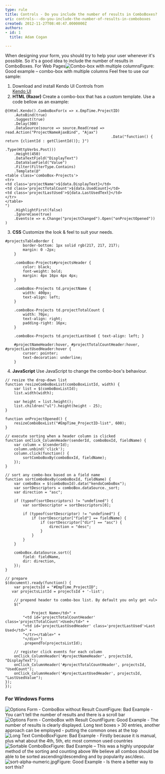 ```yaml
---
type: rule
title: Controls - Do you include the number of results in ComboBoxes?
uri: controls---do-you-include-the-number-of-results-in-comboboxes
created: 2012-11-27T08:40:47.0000000Z
authors:
- id: 1
  title: Adam Cogan

---
```


 
When designing your form, you should try to help your user whenever it's possible. So it's a good idea to include the number of results in ComboBoxes.
   ​For Web Pages![Combo-box with multiple columns](/PublishingImages/combo-box-multiple-col.jpg)Figure: Good example – combo-box with multiple columns Feel free to use our sample:  
1. Download and install Kendo UI Controls from <br>      [Kendo UI](http&#58;//www.kendoui.com/)
2. **HTML (Razor)**
 Create a combo-box that has a custom template. Use a code bellow as an example: <br>      

```
@(Html.Kendo().ComboBoxFor(x => x.EmpTime.ProjectID)
    .AutoBind(true)
    .Suggest(true)
    .Delay(300)
    .DataSource(source => source.Read(read => read.Action("ProjectNameAjaxBind", "Ajax")
                                                .Data("function() { return {clientId : getClientId()}; }")
                                                .Type(HttpVerbs.Post)))
    .Height(450)
    .DataTextField("DisplayText")
    .DataValueField("Value")
    .Filter(FilterType.Contains)
    .Template(@"
<table class='comboBox-Projects'>
<tr>
<td class='projectName'>${data.DisplayText}</td>
<td class='projectTotalCount'>${data.UsedCount}</td>
<td class='projectLastUsed'>${data.LastUsedText}</td>
</tr>
</table>
")
    .HighlightFirst(false)
    .IgnoreCase(true)
    .Events(e => e.Change("projectChanged").Open("onProjectOpened"))
)
```
3. **CSS**
 Customize the look & feel to suit your needs. <br>      

```
#projectsTableBorder {
        border-bottom: 1px solid rgb(217, 217, 217);
        margin: 0 -2px;
    }
 
    .comboBox-Projects#projectsHeader {
        color: black;
        font-weight: bold;
        margin: 4px 16px 4px 4px;
    }
 
    .comboBox-Projects td.projectName {
        width: 400px;
        text-align: left;
    }
 
    .comboBox-Projects td.projectTotalCount {
        width: 70px;
        text-align: right;
        padding-right: 16px;
    }
 
    .comboBox-Projects td.projectLastUsed { text-align: left; }
 
    #projectNameHeader:hover, #projectTotalCountHeader:hover, #projectLastUsedHeader:hover {
        cursor: pointer;
        text-decoration: underline;
    }
```
4. **JavaScript**
 Use JavaScript to change the combo-box's behaviour. <br>      

```
// resize the drop-down list
function resizeComboBoxList(comboBoxListId, width) {
    var list = $(comboBoxListId);
    list.width(width);
 
    var height = list.height();
    list.children("ul").height(height - 25);
}
 
function onProjectOpened() {
    resizeComboBoxList("#EmpTime_ProjectID-list", 600);
}
 
// execute sorting when a header column is clicked
function onClick_ColumnHeader(senderId, comboBoxId, fieldName) {
    var column = $(senderId);
    column.unbind('click');
    column.click(function() {
        sortComboBoxBy(comboBoxId, fieldName);
    });
}
 
// sort any combo-box based on a field name
function sortComboBoxBy(comboBoxId, fieldName) {
    var comboBox = $(comboBoxId).data("kendoComboBox");
    var sortDescriptors = comboBox.dataSource._sort;
    var direction = "asc";
 
    if (typeof(sortDescriptors) != "undefined") {
        var sortDescriptor = sortDescriptors[0];
 
        if (typeof(sortDescriptor) != "undefined") {
            if (sortDescriptor["field"] == fieldName) {
                if (sortDescriptor["dir"] == "asc") {
                    direction = "desc";
                }
            }
        }
    }
 
    comboBox.dataSource.sort({
        field: fieldName,
        dir: direction,
    });
}
 
// prepare 
$(document).ready(function() {
    var projectsId = "#EmpTime_ProjectID";
   var projectsListId = projectsId + '-list';
   
    // prepend header to combo-box list. By default you only get <ul>
    $("
            
            Project Name</td>" +
        "<td id='projectTotalCountHeader' class='projectTotalCount'>Used</td>" +
        "<td id='projectLastUsedHeader' class='projectLastUsed'>Last Used</td>" +
        "</tr></table>" +
        "</div>")
        .prependTo(projectsListId);
 
    // register click events for each column
    onClick_ColumnHeader('#projectNameHeader', projectsId, "DisplayText");
    onClick_ColumnHeader('#projectTotalCountHeader', projectsId, "UsedCount");
    onClick_ColumnHeader('#projectLastUsedHeader', projectsId, "LastUsedValue");
});
});
```


### For Windows Forms
![Options Form - ComboBox without Result Count](http&#58;//www.ssw.com.au/ssw/Standards/Rules/Images/ComboWF-1.jpg)Figure: Bad Example - You can't tell the number of results and there is a scroll bar![Options Form - ComboBox with Result Count](http&#58;//www.ssw.com.au/ssw/Standards/Rules/Images/ComboWF-2.jpg)Figure: Good Example - The number of results is clearly displayed. Long text boxes &gt; 30 entries, another approach can be employed - putting the common ones at the top![Long Text ComboBox](http&#58;//www.ssw.com.au/ssw/Standards/Rules/Images/Rule38LongTextCombobox.jpg)Figure: Bad Example - Firstly because it is manual, plus what about the 4th, 5th, etc most common used countries![Sortable ComboBox](http&#58;//www.ssw.com.au/ssw/Standards/Rules/Images/rule38SortableCombobox.jpg)Figure: Bad Example – This was a highly unpopular method of the sorting and counting above
We believe all combos should be able to be sorted ascending/descending and by popularity asc/desc.
![sort-alpha-numeric.jpg](/PublishingImages/sort-alpha-numeric.jpg)Figure: Good Example - Is there a better way to sort this?

